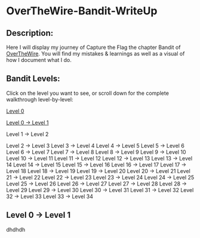 # OverTheWire-Bandit-WriteUp

## Description:
Here I will display my journey of Capture the Flag the chapter Bandit of [OverTheWire](https://overthewire.org/wargames/bandit/). You will find my mistakes & learnings as well as a visual of how I document what I do. 

## Bandit Levels:

Click on the level you want to see, or scroll down for the complete walkthrough level-by-level:

[Level 0](#level-0)

[Level 0 → Level 1](#Level-0-→-Level-1)

Level 1 → Level 2

Level 2 → Level 3
Level 3 → Level 4
Level 4 → Level 5
Level 5 → Level 6
Level 6 → Level 7
Level 7 → Level 8
Level 8 → Level 9
Level 9 → Level 10
Level 10 → Level 11
Level 11 → Level 12
Level 12 → Level 13
Level 13 → Level 14
Level 14 → Level 15
Level 15 → Level 16
Level 16 → Level 17
Level 17 → Level 18
Level 18 → Level 19
Level 19 → Level 20
Level 20 → Level 21
Level 21 → Level 22
Level 22 → Level 23
Level 23 → Level 24
Level 24 → Level 25
Level 25 → Level 26
Level 26 → Level 27
Level 27 → Level 28
Level 28 → Level 29
Level 29 → Level 30
Level 30 → Level 31
Level 31 → Level 32
Level 32 → Level 33
Level 33 → Level 34

## Level 0 → Level 1
dhdhdh
